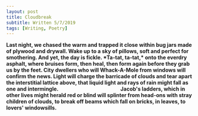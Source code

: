 ```yaml
---
layout: post
title: Cloudbreak
subtitle: Written 5/7/2019
tags: [Writing, Poetry]
---
```



<strong>
Last night, we chased the warm and trapped it close  
within bug jars made of plywood and drywall.  
Wake up to a sky of pillows, soft and perfect  
for smothering. And yet, the day is fickle.
</strong>

<strong>
*Ta-tat, ta-tat,* onto the everdry  
asphalt, where bruises form, then heal, then form  
again before they grab us by the feet.
</strong>

<strong>
City dwellers who will Whack-A-Mole  
from windows will confirm the news. Light  
will charge the barricade of clouds and tear  
apart the interstitial lattice above,  
that liquid light and rays of rain might fall  
as one and intermingle.
</strong>

<strong>
&emsp;&emsp;&emsp;&emsp;&emsp;&emsp;&emsp;&emsp;&emsp;&emsp;&emsp;&nbsp;&nbsp;&nbsp;Jacob's ladders,  
which in other lives might herald red  
or blind will splinter from head-ons with stray  
children of clouds, to break off beams which fall  
on bricks, in leaves, to lovers' windowsills.
</strong>
